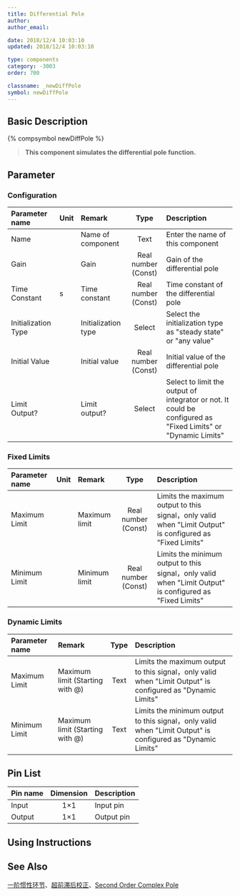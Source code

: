 ```yaml
---
title: Differential Pole
author: 
author_email:

date: 2018/12/4 10:03:10
updated: 2018/12/4 10:03:10

type: components
category: -3003
order: 700

classname: _newDiffPole
symbol: newDiffPole
---
```

## Basic Description
{% compsymbol newDiffPole %}

> **This component simulates the differential pole function.**

## Parameter
### Configuration
| Parameter name | Unit | Remark | Type | Description |
| :--- | :--- | :--- | :--: | :--- |
| Name |  | Name of component | Text |  Enter the name of this component |
| Gain |  | Gain | Real number (Const) | Gain of the differential pole |
| Time Constant | s | Time constant | Real number (Const) | Time constant of the differential pole |
| Initialization Type |  | Initialization type | Select | Select the initialization type as "steady state" or "any value" |
| Initial Value |  | Initial value | Real number (Const) | Initial value of the differential pole |
| Limit Output? |  | Limit output? | Select | Select to limit the output of integrator or not. It could be configured as "Fixed Limits" or "Dynamic Limits" |

### Fixed Limits
| Parameter name | Unit | Remark | Type | Description |
| :--- | :--- | :--- | :--: | :--- |
| Maximum Limit |  | Maximum limit | Real number (Const) | Limits the maximum output to this signal，only valid when "Limit Output" is configured as "Fixed Limits" |
| Minimum Limit |  | Minimum limit | Real number (Const) | Limits the minimum output to this signal，only valid when "Limit Output" is configured as "Fixed Limits" |

### Dynamic Limits
| Parameter name | Remark | Type | Description |
| :--- | :--- | :--: | :--- |
| Maximum Limit | Maximum limit (Starting with @) | Text |  Limits the maximum output to this signal，only valid when "Limit Output" is configured as "Dynamic Limits" |
| Minimum Limit | Maximum limit (Starting with @) | Text | Limits the minimum output to this signal，only valid when "Limit Output" is configured as "Dynamic Limits" |


## Pin List

| Pin name | Dimension | Description |
| :--- | :--:  | :--- |
| Input | 1×1 | Input pin |
| Output | 1×1 | Output pin |

## Using Instructions



## See Also

[一阶惯性环节](comp_newRealPole.html)、[超前滞后校正](comp_newLeadLag.html)、[Second Order Complex Pole](comp_newComplexPole.html)
